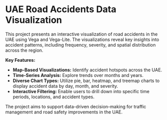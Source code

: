 # UAE Road Accidents Data Visualization

This project presents an interactive visualization of road accidents in the UAE using Vega and Vega-Lite. The visualizations reveal key insights into accident patterns, including frequency, severity, and spatial distribution across the region.

**Key Features:**
- **Map-Based Visualizations:** Identify accident hotspots across the UAE.
- **Time-Series Analysis:** Explore trends over months and years.
- **Diverse Chart Types:** Utilize pie, bar, heatmap, and treemap charts to display accident data by day, month, and severity.
- **Interactive Filtering:** Enable users to drill down into specific time periods, locations, and accident types.

The project aims to support data-driven decision-making for traffic management and road safety improvements in the UAE.
